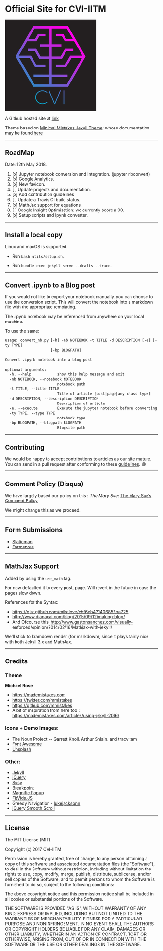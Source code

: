 # Official Site for CVI-IITM

<img src=/assets/avatar.png width=300 height=300></img>

A Github hosted site at [link](https://iitmcvg.github.io)

Theme based on [Minimal Mistakes Jekyll Theme](https://mmistakes.github.io/minimal-mistakes/): whose documentation may be found [here](https://mmistakes.github.io/minimal-mistakes/docs/quick-start-guide/)

---

## RoadMap

Date: 12th May 2018.

1. [x] Jupyter notebook conversion and integration. (jupyter nbconvert)
2. [x] Google Analytics.
3. [x] New favicon.
4. [ ] Update projects and documentation.
5. [x] Add contribution guidelines
6. [ ] Update a Travis CI build status.
7. [x] MathJax support for equations.
8. [ ] Google Insight Optimisation: we currently score a 90.
9. [x] Setup scripts and Ipynb converter.

---
## Install a local copy

Linux and macOS is supported.

* Run `bash utils/setup.sh`.

* Run `bundle exec jekyll serve --drafts --trace`.

---
## Convert .ipynb to a Blog post

If you would not like to export your notebook manually, you can choose to use the conversion script. This will  convert the notebook into a markdown file with the appropriate templating.

The .ipynb notebook may be referenced from anywhere on your local machine.

To use the same:

```
usage: convert_nb.py [-h] -nb NOTEBOOK -t TITLE -d DESCRIPTION [-e] [-ty TYPE]
                     [-bp BLOGPATH]

Convert .ipynb notebook into a blog post

optional arguments:
  -h, --help            show this help message and exit
  -nb NOTEBOOK, --notebook NOTEBOOK
                        notebook path
  -t TITLE, --title TITLE
                        Title of article [post|page|any class type]
  -d DESCRIPTION, --description DESCRIPTION
                        Description of article
  -e, --execute         Execute the jupyter notebook before converting
  -ty TYPE, --type TYPE
                        notebook type
  -bp BLOGPATH, --blogpath BLOGPATH
                        Blogsite path
```
---
## Contributing

We would be happy to accept contributions to articles as our site mature.
You can send in a pull request after conforming to these [guidelines](_pages/Contributing.md). :smile:

----

## Comment Policy (Disqus)

We have largely based our policy on this : _The Mary Sue_: [The Mary Sue’s Comment Policy](http://www.themarysue.com/comment-policy/)

We might change this as we proceed.

---

## Form Submissions

* [Staticman](https://staticman.net/docs/)
* [Formspree](https://formspree.io/)

---

## MathJax Support

Added by using the `use_math` tag.

For now defaulted it to every post, page. Will revert in the future in case the pages slow down.

References for the Syntax:

* https://gist.github.com/mikelove/cbf6eb431406852ba725
* http://www.dianacai.com/blog/2015/09/12/making-blog/
* And Ofcourse this: http://www.gastonsanchez.com/visually-enforced/opinion/2014/02/16/Mathjax-with-jekyll/

We'll stick to kramdown render (for markdown), since it plays fairly nice with both Jekyll 3.x and MathJax.

---

## Credits

### Theme

**Michael Rose**

- <https://mademistakes.com>
- <https://twitter.com/mmistakes>
- <https://github.com/mmistakes>
- A bit of inspiration from here too : <https://mademistakes.com/articles/using-jekyll-2016/>

### Icons + Demo Images:

- [The Noun Project](https://thenounproject.com) -- Garrett Knoll, Arthur Shlain, and [tracy tam](https://thenounproject.com/tracytam)
- [Font Awesome](http://fortawesome.github.io/Font-Awesome/)
- [Unsplash](https://unsplash.com/)

### Other:

- [Jekyll](http://jekyllrb.com/)
- [jQuery](http://jquery.com/)
- [Susy](http://susy.oddbird.net/)
- [Breakpoint](http://breakpoint-sass.com/)
- [Magnific Popup](http://dimsemenov.com/plugins/magnific-popup/)
- [FitVids.JS](http://fitvidsjs.com/)
- Greedy Navigation - [lukejacksonn](http://codepen.io/lukejacksonn/pen/PwmwWV)
- [jQuery Smooth Scroll](https://github.com/kswedberg/jquery-smooth-scroll)

---

## License

The MIT License (MIT)

Copyright (c) 2017 CVI-IITM

Permission is hereby granted, free of charge, to any person obtaining a copy
of this software and associated documentation files (the "Software"), to deal
in the Software without restriction, including without limitation the rights
to use, copy, modify, merge, publish, distribute, sublicense, and/or sell
copies of the Software, and to permit persons to whom the Software is
furnished to do so, subject to the following conditions:

The above copyright notice and this permission notice shall be included in all
copies or substantial portions of the Software.

THE SOFTWARE IS PROVIDED "AS IS", WITHOUT WARRANTY OF ANY KIND, EXPRESS OR
IMPLIED, INCLUDING BUT NOT LIMITED TO THE WARRANTIES OF MERCHANTABILITY,
FITNESS FOR A PARTICULAR PURPOSE AND NONINFRINGEMENT. IN NO EVENT SHALL THE
AUTHORS OR COPYRIGHT HOLDERS BE LIABLE FOR ANY CLAIM, DAMAGES OR OTHER
LIABILITY, WHETHER IN AN ACTION OF CONTRACT, TORT OR OTHERWISE, ARISING FROM,
OUT OF OR IN CONNECTION WITH THE SOFTWARE OR THE USE OR OTHER DEALINGS IN THE
SOFTWARE.

